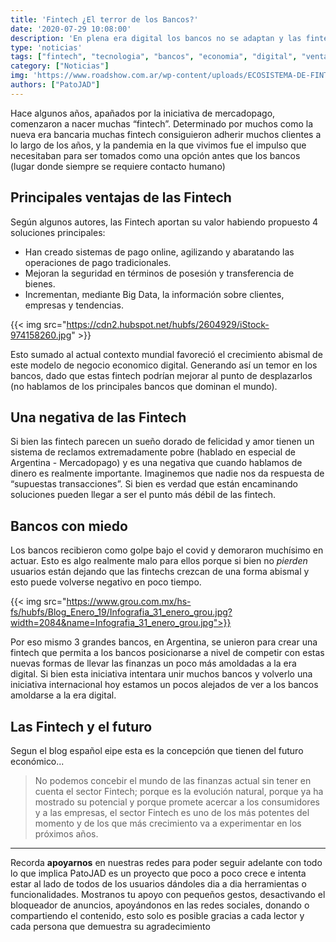 ```yaml
---
title: 'Fintech ¿El terror de los Bancos?'
date: '2020-07-29 10:08:00'
description: 'En plena era digital los bancos no se adaptan y las fintech nacen en busca de un lugar que están obteniendo...'
type: 'noticias'
tags: ["fintech", "tecnologia", "bancos", "economia", "digital", "ventajas"]
category: ["Noticias"]
img: 'https://www.roadshow.com.ar/wp-content/uploads/ECOSISTEMA-DE-FINTECH.jpg'
authors: ["PatoJAD"]
---
```




Hace algunos años, apañados por la iniciativa de mercadopago, comenzaron a nacer muchas “fintech”. Determinado por muchos como la nueva era bancaria muchas fintech consiguieron adherir muchos clientes a  lo largo de los años, y la pandemia en la que vivimos fue el impulso que necesitaban para ser tomados como una opción antes que los bancos (lugar donde siempre se requiere contacto humano)




## Principales ventajas de las Fintech



Según algunos autores, las Fintech aportan su valor habiendo propuesto 4 soluciones principales:



* Han creado sistemas de pago online, agilizando y abaratando las operaciones de pago tradicionales.
* Mejoran la seguridad en términos de posesión y transferencia de bienes.
* Incrementan, mediante Big Data, la información sobre clientes, empresas y tendencias.


{{< img src="https://cdn2.hubspot.net/hubfs/2604929/iStock-974158260.jpg" >}}


Esto sumado al actual contexto mundial favoreció el crecimiento abismal de este modelo de negocio economico digital. Generando así un temor en los bancos, dado que estas fintech podrían mejorar al punto de desplazarlos (no hablamos de los principales bancos que dominan el mundo).




## Una negativa de las Fintech



Si bien las fintech parecen un sueño dorado de felicidad y amor tienen un sistema de reclamos extremadamente pobre (hablado en especial de Argentina - Mercadopago) y es una negativa que cuando hablamos de dinero es realmente importante. Imaginemos que nadie nos da respuesta de “supuestas transacciones”. Si bien es verdad que están encaminando soluciones pueden llegar a ser el punto más débil de las fintech.




## Bancos con miedo



Los bancos recibieron como golpe bajo el covid y demoraron muchísimo en actuar. Esto es algo realmente malo para ellos porque si bien no *pierden* usuarios están dejando que las fintechs crezcan de una forma abismal y esto puede volverse negativo en poco tiempo.

{{< img src="https://www.grou.com.mx/hs-fs/hubfs/Blog_Enero_19/Infografia_31_enero_grou.jpg?width=2084&name=Infografia_31_enero_grou.jpg">}}

Por eso mismo 3 grandes bancos, en Argentina, se unieron para crear una fintech que permita a los bancos posicionarse a nivel de competir con estas nuevas formas de llevar las finanzas un poco más amoldadas a la era digital. Si bien esta iniciativa intentara unir muchos bancos y volverlo una iniciativa internacional hoy estamos un pocos alejados de ver a los bancos amoldarse a la era digital.




## Las Fintech y el futuro



Segun el blog español eipe esta es la concepción que tienen del futuro económico...



> No podemos concebir el mundo de las finanzas actual sin tener en cuenta el sector Fintech; porque es la evolución natural, porque ya ha mostrado su potencial y porque promete acercar a los consumidores y a las empresas, el sector Fintech es uno de los más potentes del momento y de los que más crecimiento va a experimentar en los próximos años.




---



Recorda **apoyarnos** en nuestras redes para poder seguir adelante con todo lo que implica PatoJAD es un proyecto que poco a poco crece e intenta estar al lado de todos de los usuarios dándoles dia a dia herramientas o funcionalidades. Mostranos tu apoyo con pequeños gestos, desactivando el bloqueador de anuncios, apoyándonos en las redes sociales, donando o compartiendo el contenido, esto solo es posible gracias a cada lector y cada persona que demuestra su agradecimiento
